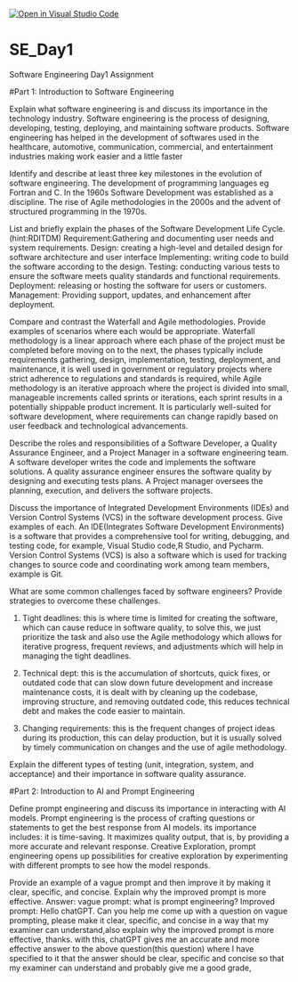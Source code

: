 [![Open in Visual Studio Code](https://classroom.github.com/assets/open-in-vscode-2e0aaae1b6195c2367325f4f02e2d04e9abb55f0b24a779b69b11b9e10269abc.svg)](https://classroom.github.com/online_ide?assignment_repo_id=15577782&assignment_repo_type=AssignmentRepo)
# SE_Day1
Software Engineering Day1 Assignment

#Part 1: Introduction to Software Engineering

Explain what software engineering is and discuss its importance in the technology industry.
Software engineering is the process of designing, developing, testing, deploying, and maintaining  software products. 
Software engineering has helped in the development of softwares used in the healthcare, automotive, communication, commercial, and entertainment industries making work easier and a little faster  


Identify and describe at least three key milestones in the evolution of software engineering.
The development of programming languages eg Fortran and C.
In the 1960s Software Development was established as a discipline.
The rise of Agile methodologies in the 2000s and the advent of structured programming in the 1970s. 

List and briefly explain the phases of the Software Development Life Cycle.
(hint:RDITDM)
Requirement:Gathering and documenting user needs and system requirements.
Design: creating a high-level and detailed design for software architecture and user interface 
Implementing: writing code to build the software according to the design.
Testing: conducting various tests to ensure the software meets quality standards and functional requirements. 
Deployment: releasing or hosting the software for users or customers.
Management: Providing support, updates, and enhancement after deployment.


Compare and contrast the Waterfall and Agile methodologies. Provide examples of scenarios where each would be appropriate.
Waterfall methodology is a linear approach where each phase of the project must be completed before moving on to the next, the phases typically include requirements gathering, design, implementation, testing, deployment, and maintenance, it is well used in government or  regulatory  projects where strict adherence to regulations and standards is required, while  Agile methodology is an iterative approach where the project is divided into small, manageable increments called sprints or iterations, each sprint results in a potentially shippable product increment. It is particularly well-suited for software development, where requirements can change rapidly based on user feedback and technological advancements.


Describe the roles and responsibilities of a Software Developer, a Quality Assurance Engineer, and a Project Manager in a software engineering team.
A software developer writes the code and implements the software solutions.
A quality assurance engineer ensures the software quality by designing and executing tests plans.
A Project manager oversees the planning, execution, and delivers the software projects.



Discuss the importance of Integrated Development Environments (IDEs) and Version Control Systems (VCS) in the software development process. Give examples of each.
An IDE(Integrates Software Development Environments) is a software that provides a comprehensive tool for writing, debugging, and testing code, for example, Visual Studio code,R Studio, and Pycharm.
Version Control Systems (VCS) is also a software which is used for tracking changes to source code and coordinating work among team members, example is Git.



What are some common challenges faced by software engineers? Provide strategies to overcome these challenges.
1. Tight deadlines: this is where time is limited for creating the software, which can cause reduce in software quality, to solve this, we just prioritize the task and also use the Agile methodology which allows for iterative progress, frequent reviews, and adjustments which will help in managing the tight deadlines.

2. Technical dept: this is the accumulation of shortcuts, quick fixes, or outdated code that can slow down future development and increase maintenance costs, it is dealt with by cleaning up the codebase, improving structure, and removing outdated code, this reduces technical debt and makes the code easier to maintain.
  
3. Changing requirements: this is the frequent changes of project ideas during its production, this can delay production, but it is usually solved by timely communication on changes and the use of agile methodology.


Explain the different types of testing (unit, integration, system, and acceptance) and their importance in software quality assurance.


#Part 2: Introduction to AI and Prompt Engineering


Define prompt engineering and discuss its importance in interacting with AI models.
Prompt engineering is the process of crafting questions or statements to get the best response from AI models.
its importance includes: it is time-saving. It maximizes quality output, that is, by providing a more accurate and relevant response. Creative Exploration, prompt engineering opens up possibilities for creative exploration by experimenting with different prompts to see how the model responds.

Provide an example of a vague prompt and then improve it by making it clear, specific, and concise. Explain why the improved prompt is more effective.
Answer:
vague prompt: what is prompt engineering?
Improved prompt: Hello chatGPT. Can you help me come up with a question on vague prompting, please make it clear, specific, and concise in a way that my examiner can understand,also explain why the improved prompt is more effective, thanks.
with this, chatGPT  gives me an accurate and more effective answer to the above question(this question) where I have specified to it that the answer should be clear, specific and concise so that my examiner can understand and probably give me a good grade,
 


